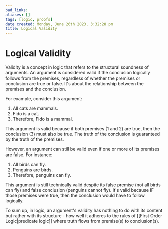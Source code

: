 ```yaml
---
bad_links: 
aliases: []
tags: [logic, proofs]
date created: Monday, June 26th 2023, 3:32:28 pm
title: Logical Validity
---
```


# Logical Validity

Validity is a concept in logic that refers to the structural soundness of arguments. An argument is considered valid if the conclusion logically follows from the premises, regardless of whether the premises or conclusion are true or false. It's about the relationship between the premises and the conclusion.  

For example, consider this argument:
1. All cats are mammals.
2. Fido is a cat.
3. Therefore, Fido is a mammal.  

This argument is valid because if both premises (1 and 2) are true, then the conclusion (3) must also be true. The truth of the conclusion is guaranteed by the truth of the premises.  

However, an argument can still be valid even if one or more of its premises are false. For instance:

1. All birds can fly.
2. Penguins are birds.
3. Therefore, penguins can fly.  

This argument is still technically valid despite its false premise (not all birds can fly) and false conclusion (penguins cannot fly). It's valid because IF those premises were true, then the conclusion would have to follow logically.  

To sum up, in logic, an argument's validity has nothing to do with its content but rather with its structure - how well it adheres to the rules of [[First Order Logic|predicate logic]] where truth flows from premise(s) to conclusion(s).
